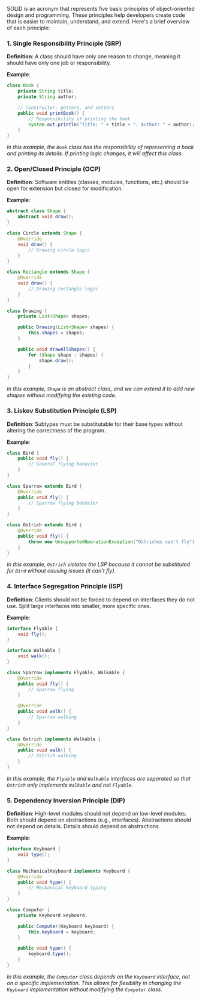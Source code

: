 SOLID is an acronym that represents five basic principles of object-oriented design and programming. These principles help developers create code that is easier to maintain, understand, and extend. Here's a brief overview of each principle:

### 1. Single Responsibility Principle (SRP)
**Definition**: A class should have only one reason to change, meaning it should have only one job or responsibility.

**Example**:
```java
class Book {
    private String title;
    private String author;

    // Constructor, getters, and setters
    public void printBook() {
        // Responsibility of printing the book
        System.out.println("Title: " + title + ", Author: " + author);
    }
}
```
*In this example, the `Book` class has the responsibility of representing a book and printing its details. If printing logic changes, it will affect this class.*

### 2. Open/Closed Principle (OCP)
**Definition**: Software entities (classes, modules, functions, etc.) should be open for extension but closed for modification.

**Example**:
```java
abstract class Shape {
    abstract void draw();
}

class Circle extends Shape {
    @Override
    void draw() {
        // Drawing circle logic
    }
}

class Rectangle extends Shape {
    @Override
    void draw() {
        // Drawing rectangle logic
    }
}

class Drawing {
    private List<Shape> shapes;

    public Drawing(List<Shape> shapes) {
        this.shapes = shapes;
    }

    public void drawAllShapes() {
        for (Shape shape : shapes) {
            shape.draw();
        }
    }
}
```
*In this example, `Shape` is an abstract class, and we can extend it to add new shapes without modifying the existing code.*

### 3. Liskov Substitution Principle (LSP)
**Definition**: Subtypes must be substitutable for their base types without altering the correctness of the program.

**Example**:
```java
class Bird {
    public void fly() {
        // General flying behavior
    }
}

class Sparrow extends Bird {
    @Override
    public void fly() {
        // Sparrow flying behavior
    }
}

class Ostrich extends Bird {
    @Override
    public void fly() {
        throw new UnsupportedOperationException("Ostriches can't fly");
    }
}
```
*In this example, `Ostrich` violates the LSP because it cannot be substituted for `Bird` without causing issues (it can't fly).*

### 4. Interface Segregation Principle (ISP)
**Definition**: Clients should not be forced to depend on interfaces they do not use. Split large interfaces into smaller, more specific ones.

**Example**:
```java
interface Flyable {
    void fly();
}

interface Walkable {
    void walk();
}

class Sparrow implements Flyable, Walkable {
    @Override
    public void fly() {
        // Sparrow flying
    }

    @Override
    public void walk() {
        // Sparrow walking
    }
}

class Ostrich implements Walkable {
    @Override
    public void walk() {
        // Ostrich walking
    }
}
```
*In this example, the `Flyable` and `Walkable` interfaces are separated so that `Ostrich` only implements `Walkable` and not `Flyable`.*

### 5. Dependency Inversion Principle (DIP)
**Definition**: High-level modules should not depend on low-level modules. Both should depend on abstractions (e.g., interfaces). Abstractions should not depend on details. Details should depend on abstractions.

**Example**:
```java
interface Keyboard {
    void type();
}

class MechanicalKeyboard implements Keyboard {
    @Override
    public void type() {
        // Mechanical keyboard typing
    }
}

class Computer {
    private Keyboard keyboard;

    public Computer(Keyboard keyboard) {
        this.keyboard = keyboard;
    }

    public void type() {
        keyboard.type();
    }
}
```
*In this example, the `Computer` class depends on the `Keyboard` interface, not on a specific implementation. This allows for flexibility in changing the `Keyboard` implementation without modifying the `Computer` class.*